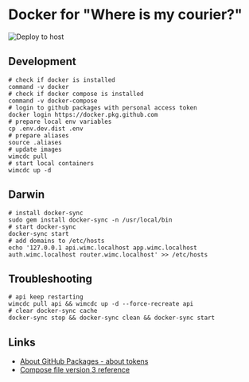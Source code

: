 # Docker for "Where is my courier?"
![Deploy to host](https://github.com/wimc-online/docker/workflows/Deploy%20to%20host/badge.svg)

## Development
```shell script
# check if docker is installed
command -v docker
# check if docker compose is installed
command -v docker-compose
# login to github packages with personal access token
docker login https://docker.pkg.github.com
# prepare local env variables
cp .env.dev.dist .env
# prepare aliases
source .aliases
# update images
wimcdc pull
# start local containers
wimcdc up -d
```

## Darwin
```shell script
# install docker-sync
sudo gem install docker-sync -n /usr/local/bin
# start docker-sync
docker-sync start
# add domains to /etc/hosts
echo '127.0.0.1 api.wimc.localhost app.wimc.localhost auth.wimc.localhost router.wimc.localhost' >> /etc/hosts
```

## Troubleshooting
```shell script
# api keep restarting
wimcdc pull api && wimcdc up -d --force-recreate api
# clear docker-sync cache
docker-sync stop && docker-sync clean && docker-sync start
```

## Links
- [About GitHub Packages - about tokens](https://help.github.com/en/packages/publishing-and-managing-packages/about-github-packages#about-tokens)
- [Compose file version 3 reference](https://docs.docker.com/compose/compose-file/)
